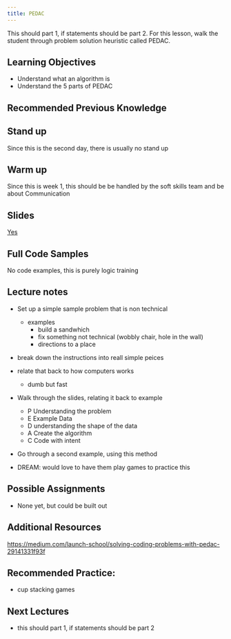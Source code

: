 ```yaml
---
title: PEDAC
---
```


This should part 1, if statements should be part 2. For this lesson, walk the student through problem solution heuristic called PEDAC.

## Learning Objectives

- Understand what an algorithm is
- Understand the 5 parts of PEDAC

## Recommended Previous Knowledge

## Stand up

Since this is the second day, there is usually no stand up

## Warm up

Since this is week 1, this should be be handled by the soft skills team and be about Communication

## Slides

[Yes](./slides.html)

## Full Code Samples

No code examples, this is purely logic training

## Lecture notes

- Set up a simple sample problem that is non technical
  - examples
    - build a sandwhich
    - fix something not technical (wobbly chair, hole in the wall)
    - directions to a place
- break down the instructions into reall simple peices
- relate that back to how computers works
  - dumb but fast
- Walk through the slides, relating it back to example

  - P
    Understanding the problem
  - E
    Example Data
  - D
    understanding the shape of the data
  - A
    Create the algorithm
  - C
    Code with intent

- Go through a second example, using this method

- DREAM: would love to have them play games to practice this

## Possible Assignments

- None yet, but could be built out

## Additional Resources

https://medium.com/launch-school/solving-coding-problems-with-pedac-29141331f93f

## Recommended Practice:

- cup stacking games

## Next Lectures

- this should part 1, if statements should be part 2
